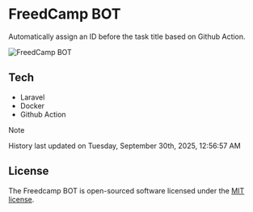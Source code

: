# FreedCamp BOT

Automatically assign an ID before the task title based on Github Action.

![FreedCamp BOT](https://repository-images.githubusercontent.com/737932867/7d34798b-2680-471c-b089-a78a718d3d6a)

## Tech

- Laravel
- Docker
- Github Action

> [!NOTE]  
> History last updated on Tuesday, September 30th, 2025, 12:56:57 AM

## License

The Freedcamp BOT is open-sourced software licensed under the [MIT license](https://opensource.org/licenses/MIT).
